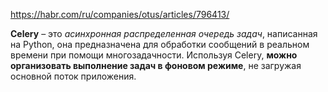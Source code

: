 https://habr.com/ru/companies/otus/articles/796413/

**Celery** – это _асинхронная распределенная очередь задач_, написанная на Python, она предназначена для обработки сообщений в реальном времени при помощи многозадачности. Используя Celery, **можно организовать выполнение задач в фоновом режиме**, не загружая основной поток приложения.